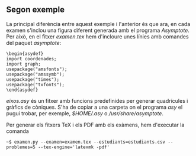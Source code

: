 ## Segon exemple

La principal diferència entre aquest exemple i l'anterior és que ara, en cada examen s'inclou una figura diferent generada amb el programa _Asymptote_. Per això, en el fitxer _examen.tex_ hem d'incloure unes línies amb comandes del paquet _asymptote_:
```
\begin{asydef}
import coordenades;
import graph;
usepackage("amsfonts");
usepackage("amssymb");
usepackage("times");
usepackage("txfonts");
\end{asydef}
```
_eixos.asy_ és un fitxer amb funcions predefinides per generar quadrícules i gràfics de còniques. S'ha de copiar a una carpeta on el programa _asy_ el pugui trobar, per exemple, _$HOME/.asy_ o _/usr/share/asymptote_.

Per generar els fitxers TeX i els PDF amb els exàmens, hem d'executar la comanda
```
~$ examen.py --examen=examen.tex --estudiants=estudiants.csv --problemes=5 --tex-engine='latexmk -pdf'
```
